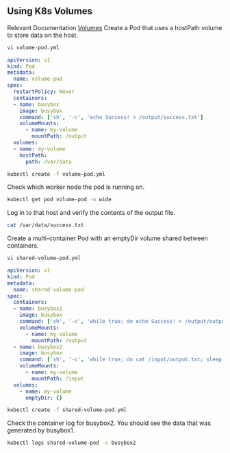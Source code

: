 ## Using K8s Volumes
Relevant Documentation
[Volumes](https://kubernetes.io/docs/concepts/storage/volumes/)
Create a Pod that uses a hostPath volume to store data on the host.
```bash
vi volume-pod.yml
```
```yaml
apiVersion: v1
kind: Pod
metadata:
  name: volume-pod
spec:
  restartPolicy: Never
  containers:
  - name: busybox
    image: busybox
    command: ['sh', '-c', 'echo Success! > /output/success.txt']
    volumeMounts:
      - name: my-volume
        mountPath: /output
  volumes:
  - name: my-volume
    hostPath:
      path: /var/data
```
```bash
kubectl create -f volume-pod.yml
```
Check which worker node the pod is running on.
```bash
kubectl get pod volume-pod -o wide
```
Log in to that host and verify the contents of the output file.
```bash
cat /var/data/success.txt
```
Create a multi-container Pod with an emptyDir volume shared between containers.
```bash
vi shared-volume-pod.yml
```
```yaml
apiVersion: v1
kind: Pod
metadata:
  name: shared-volume-pod
spec:
  containers:
  - name: busybox1
    image: busybox
    command: ['sh', '-c', 'while true; do echo Success! > /output/output.txt; sleep 5; done']
    volumeMounts:
      - name: my-volume
        mountPath: /output
  - name: busybox2
    image: busybox
    command: ['sh', '-c', 'while true; do cat /input/output.txt; sleep 5; done']
    volumeMounts:
      - name: my-volume
        mountPath: /input
  volumes:
    - name: my-volume
      emptyDir: {}
```
```bash
kubectl create -f shared-volume-pod.yml
```
Check the container log for busybox2. You should see the data that was generated by busybox1.
```bash
kubectl logs shared-volume-pod -c busybox2
```
